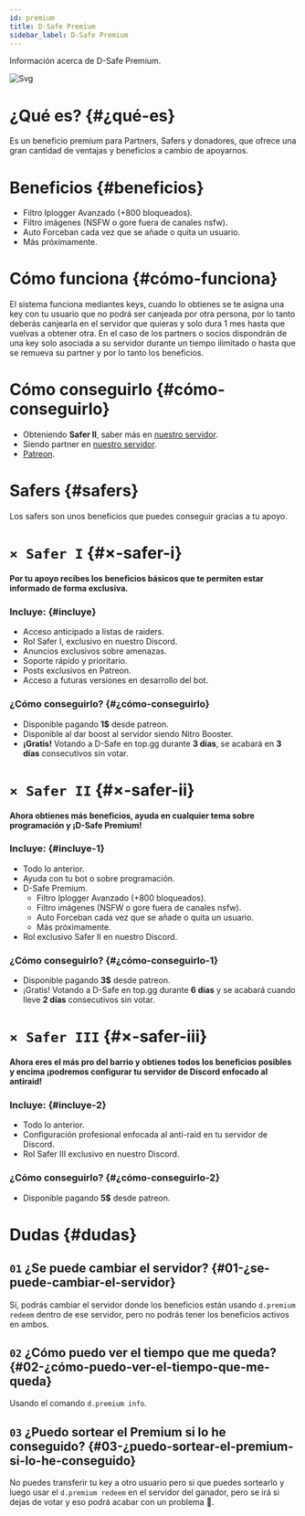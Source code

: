 ```yaml
---
id: premium
title: D-Safe Premium
sidebar_label: D-Safe Premium
---
```

Información acerca de D-Safe Premium.

![Svg](/img/premium.svg)

# ¿Qué es? {#¿qué-es}
Es un beneficio premium para Partners, Safers y donadores, que ofrece una gran cantidad de ventajas y beneficios a cambio de apoyarnos.

# Beneficios {#beneficios}
* Filtro Iplogger Avanzado (+800 bloqueados).
* Filtro imágenes (NSFW o gore fuera de canales nsfw).
* Auto Forceban cada vez que se añade o quita un usuario.
* Más próximamente.

# Cómo funciona {#cómo-funciona}
El sistema funciona mediantes keys, cuando lo obtienes se te asigna una key con tu usuario que no podrá ser canjeada por otra persona, por lo tanto deberás canjearla en el servidor que quieras y solo dura 1 mes hasta que vuelvas a obtener otra.
En el caso de los partners o socios dispondrán de una key solo asociada a su servidor durante un tiempo ilimitado o hasta que se remueva su partner y por lo tanto los beneficios.

# Cómo conseguirlo {#cómo-conseguirlo}
* Obteniendo **Safer II**, saber más en [nuestro servidor](https://discordsafe.com/discord).
* Siendo partner en [nuestro servidor](https://discordsafe.com/discord).
* [Patreon](https://patreon.com/DiscordSafe).

# Safers {#safers}
Los safers son unos beneficios que puedes conseguir gracias a tu apoyo.

# `× Safer I` {#×-safer-i}
**Por tu apoyo recibes los beneficios básicos que te permiten estar informado de forma exclusiva.**

### Incluye: {#incluye}
* Acceso anticipado a listas de raiders.
* Rol Safer I, exclusivo en nuestro Discord.
* Anuncios exclusivos sobre amenazas.
* Soporte rápido y prioritario.
* Posts exclusivos en Patreon.
* Acceso a futuras versiones en desarrollo del bot.

### ¿Cómo conseguirlo? {#¿cómo-conseguirlo}
* Disponible pagando **1$** desde patreon.
* Disponible al dar boost al servidor siendo Nitro Booster.
* **¡Gratis!** Votando a D-Safe en top.gg durante **3 días**, se acabará en **3 días** consecutivos sin votar.

# `× Safer II` {#×-safer-ii}
**Ahora obtienes más beneficios, ayuda en cualquier tema sobre programación y ¡D-Safe Premium!**

### Incluye: {#incluye-1}
* Todo lo anterior.
* Ayuda con tu bot o sobre programación.
* D-Safe Premium.
  * Filtro Iplogger Avanzado (+800 bloqueados). 
  * Filtro imágenes (NSFW o gore fuera de canales nsfw).
  * Auto Forceban cada vez que se añade o quita un usuario. 
  * Más próximamente.
* Rol exclusivo Safer II en nuestro Discord.

### ¿Cómo conseguirlo? {#¿cómo-conseguirlo-1}
* Disponible pagando **3$** desde patreon.
* ¡Gratis! Votando a D-Safe en top.gg durante **6 días** y se acabará cuando lleve **2 días** consecutivos sin votar.

# `× Safer III` {#×-safer-iii}
**Ahora eres el más pro del barrio y obtienes todos los beneficios posibles y encima ¡podremos configurar tu servidor de Discord enfocado al antiraid!**

### Incluye: {#incluye-2}
* Todo lo anterior.
* Configuración profesional enfocada al anti-raid en tu servidor de Discord.
* Rol Safer III exclusivo en nuestro Discord.

### ¿Cómo conseguirlo? {#¿cómo-conseguirlo-2}
* Disponible pagando **5$** desde patreon.

# Dudas {#dudas}

## ``01`` ¿Se puede cambiar el servidor? {#01-¿se-puede-cambiar-el-servidor}
Sí, podrás cambiar el servidor donde los beneficios están usando ``d.premium redeem`` dentro de ese servidor, pero no podrás tener los beneficios activos en ambos.

## ``02`` ¿Cómo puedo ver el tiempo que me queda? {#02-¿cómo-puedo-ver-el-tiempo-que-me-queda}
Usando el comando ``d.premium info``.

## ``03`` ¿Puedo sortear el Premium si lo he conseguido? {#03-¿puedo-sortear-el-premium-si-lo-he-conseguido}
No puedes transferir tu key a otro usuario pero si que puedes sortearlo y luego usar el ``d.premium redeem`` en el servidor del ganador, pero se irá si dejas de votar y eso podrá acabar con un problema 🤔.

